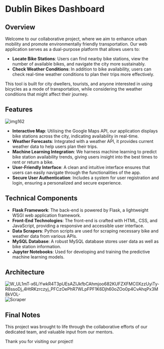 # Dublin Bikes Dashboard

## Overview

Welcome to our collaborative project, where we aim to enhance urban mobility and promote environmentally friendly transportation. Our web application serves as a dual-purpose platform that allows users to:

- **Locate Bike Stations**: Users can find nearby bike stations, view the number of available bikes, and navigate the city more sustainably.
- **Check Weather Conditions**: In addition to bike availability, users can check real-time weather conditions to plan their trips more effectively.

This tool is built for city dwellers, tourists, and anyone interested in using bicycles as a mode of transportation, while considering the weather conditions that might affect their journey.

## Features

![img162](https://github.com/natasiia/DublinBikes/assets/46396153/7d6acd03-658e-4b90-9f3d-12bbaf9e0b95)

- **Interactive Map**: Utilising the Google Maps API, our application displays bike stations across the city, indicating availability in real-time.
- **Weather Forecasts**: Integrated with a weather API, it provides current weather data to help users plan their trips.
- **Machine Learning Integration**: We harness machine learning to predict bike station availability trends, giving users insight into the best times to rent or return a bike.
- **User-Friendly Interface**: A clean and intuitive interface ensures that users can easily navigate through the functionalities of the app.
- **Secure User Authentication**: Includes a system for user registration and login, ensuring a personalized and secure experience.

## Technical Components

- **Flask Framework**: The back-end is powered by Flask, a lightweight WSGI web application framework.
- **Front-End Technologies**: The front-end is crafted with HTML, CSS, and JavaScript, providing a responsive and accessible user interface.
- **Data Scrapers**: Python scripts are used for scraping necessary bike and weather data from various APIs.
- **MySQL Database**: A robust MySQL database stores user data as well as bike station information.
- **Jupyter Notebooks**: Used for developing and training the predictive machine learning models.

## Architecture

![W_UL1mT-x6LiYwkR4T3pUEsAZIJkfbCAhmjoo682KUFZXFMC0XzzUyiTy-R8ssoDj_4HtRKzrczyj_PFCzOePhR7WLpFPF1K6Djh60oZOo0p4CvAhqPx3M8kVOL-](https://github.com/natasiia/DublinBikes/assets/46396153/40b82a36-2e4a-472d-bf35-8b643582d19f)
![Scraper](https://github.com/natasiia/DublinBikes/assets/46396153/d0ffe6e1-65a6-4042-9ccd-f88e489d1696)

## Final Notes

This project was brought to life through the collaborative efforts of our dedicated team, and valuable input from our mentors.

Thank you for visiting our project!

